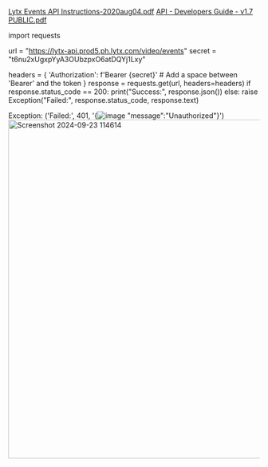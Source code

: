 [Lytx Events API Instructions-2020aug04.pdf](https://github.com/user-attachments/files/17080579/Lytx.Events.API.Instructions-2020aug04.pdf)
[API - Developers Guide - v1.7 PUBLIC.pdf](https://github.com/user-attachments/files/17097947/API.-.Developers.Guide.-.v1.7.PUBLIC.pdf)


import requests

url = "https://lytx-api.prod5.ph.lytx.com/video/events"
secret = "t6nu2xUgxpYyA3OUbzpxO6atDQYj1Lxy"

headers = {
    'Authorization': f'Bearer {secret}'  # Add a space between 'Bearer' and the token
}
response = requests.get(url, headers=headers)
if response.status_code == 200:
    print("Success:", response.json())
else:
    raise Exception("Failed:", response.status_code, response.text)
    
Exception: ('Failed:', 401, '{![image](https://github.com/user-attachments/assets/087a2349-e119-449d-be7c-3cad3c94de20)
"message":"Unauthorized"}')<img width="680" alt="Screenshot 2024-09-23 114614" src="https://github.com/user-attachments/assets/9fca2121-c3ca-4411-90b7-d52c15c04e7f">
